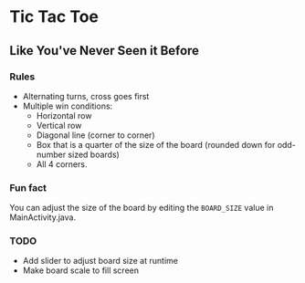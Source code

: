 # Tic Tac Toe
## Like You've Never Seen it Before

### Rules
* Alternating turns, cross goes first
* Multiple win conditions:
    * Horizontal row
    * Vertical row
    * Diagonal line (corner to corner)
    * Box that is a quarter of the size of the board (rounded down for odd-number sized boards)
    * All 4 corners.

### Fun fact
You can adjust the size of the board by editing the `BOARD_SIZE` value in MainActivity.java.

### TODO
* Add slider to adjust board size at runtime
* Make board scale to fill screen